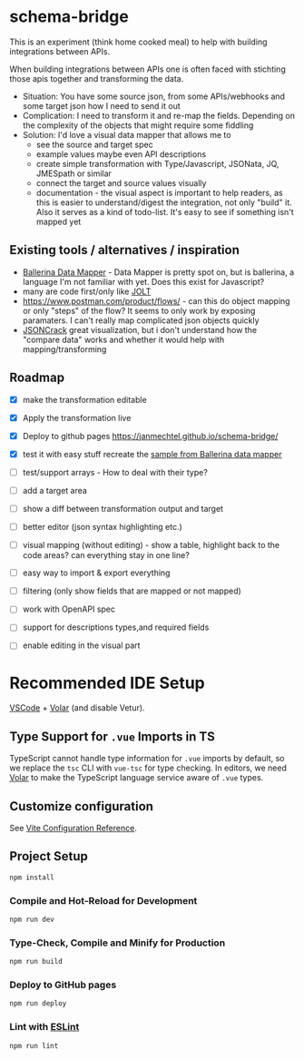 # schema-bridge

This is an experiment (think home cooked meal) to help with building integrations between APIs.

When building integrations between APIs one is often faced with stichting those apis together and transforming the data.

- Situation: You have some source json, from some APIs/webhooks and some target json how I need to send it out
- Complication: I need to transform it and re-map the fields. Depending on the complexity of the objects that might require some fiddling
- Solution: I'd love a visual data mapper that allows me to
  - see the source and target spec
  - example values maybe even API descriptions
  - create simple transformation with Type/Javascript, JSONata, JQ, JMESpath or similar
  - connect the target and source values visually
  - documentation - the visual aspect is important to help readers, as this is easier to understand/digest the integration, not only "build" it. Also it serves as a kind of todo-list. It's easy to see if something isn't mapped yet

## Existing tools / alternatives / inspiration

- [Ballerina Data Mapper](https://ballerina.io/learn/vs-code-extension/implement-the-c) - Data Mapper is pretty spot on, but is ballerina, a language I'm not familiar with yet. Does this exist for Javascript?
- many are code first/only like [JOLT](https://jolt-demo.appspot.com/#incept)
- https://www.postman.com/product/flows/ - can this do object mapping or only "steps" of the flow? It seems to only work by exposing paramaters. I can't really map complicated json objects quickly
- [JSONCrack](https://jsoncrack.com/) great visualization, but i don't understand how the "compare data" works and whether it would help with mapping/transforming

## Roadmap

- [X] make the transformation editable
- [X] Apply the transformation live
- [X] Deploy to github pages https://janmechtel.github.io/schema-bridge/
- [X] test it with easy stuff recreate the [sample from Ballerina data mapper](https://ballerina.io/learn/vs-code-extension/implement-the-code/data-mapper/)
- [ ] test/support arrays - How to deal with their type?

- [ ] add a target area
- [ ] show a diff between transformation output and target

- [ ] better editor (json syntax highlighting etc.)

- [ ] visual mapping (without editing) - show a table, highlight back to the code areas? can everything stay in one line?

- [ ] easy way to import & export everything
- [ ] filtering (only show fields that are mapped or not mapped)
- [ ] work with OpenAPI spec 
- [ ] support for descriptions types,and required fields
- [ ] enable editing in the visual part

# Recommended IDE Setup

[VSCode](https://code.visualstudio.com/) + [Volar](https://marketplace.visualstudio.com/items?itemName=Vue.volar) (and disable Vetur).

## Type Support for `.vue` Imports in TS

TypeScript cannot handle type information for `.vue` imports by default, so we replace the `tsc` CLI with `vue-tsc` for type checking. In editors, we need [Volar](https://marketplace.visualstudio.com/items?itemName=Vue.volar) to make the TypeScript language service aware of `.vue` types.

## Customize configuration

See [Vite Configuration Reference](https://vitejs.dev/config/).

## Project Setup

```sh
npm install
```

### Compile and Hot-Reload for Development

```sh
npm run dev
```

### Type-Check, Compile and Minify for Production

```sh
npm run build
```

### Deploy to GitHub pages

```sh
npm run deploy
```

### Lint with [ESLint](https://eslint.org/)

```sh
npm run lint
```
